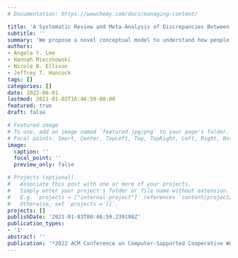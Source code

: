 ```yaml
---
# Documentation: https://wowchemy.com/docs/managing-content/

title: 'A Systematic Review and Meta-Analysis of Discrepancies Between Logged and Self-Reported Digital Media Use'
subtitle: ''
summary: 'We propose a novel conceptual model to understand how people think about and interact with personalized algorithmic systems [(PDF - Accepted Version)](https://drive.google.com/file/d/1f3MpDVI9YG-_TylwE1d8bvOz0Wy0QCZn/view)'
authors:
- Angela Y. Lee
- Hannah Mieczkowski
- Nicole B. Ellison
- Jeffrey T. Hancock
tags: []
categories: []
date: 2022-06-01
lastmod: 2021-01-02T16:46:59-08:00
featured: true
draft: false

# Featured image
# To use, add an image named `featured.jpg/png` to your page's folder.
# Focal points: Smart, Center, TopLeft, Top, TopRight, Left, Right, BottomLeft, Bottom, BottomRight.
image:
  caption: ''
  focal_point: ''
  preview_only: false

# Projects (optional).
#   Associate this post with one or more of your projects.
#   Simply enter your project's folder or file name without extension.
#   E.g. `projects = ["internal-project"]` references `content/project/deep-learning/index.md`.
#   Otherwise, set `projects = []`.
projects: []
publishDate: '2021-01-03T00:46:59.239198Z'
publication_types:
- '1'
abstract: ''
publication: '*2022 ACM Conference on Computer-Supported Cooperative Work and Social Computing (CSCW)*'
---
```

